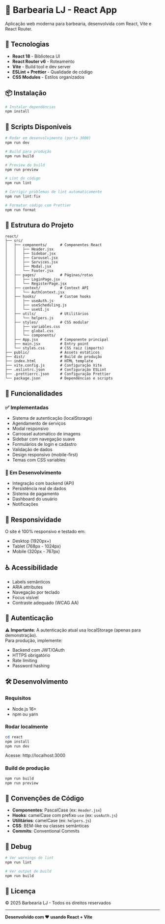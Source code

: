 # 💈 Barbearia LJ - React App

Aplicação web moderna para barbearia, desenvolvida com React, Vite e React Router.

## 🚀 Tecnologias

- **React 18** - Biblioteca UI
- **React Router v6** - Roteamento
- **Vite** - Build tool e dev server
- **ESLint + Prettier** - Qualidade de código
- **CSS Modules** - Estilos organizados

## 📦 Instalação

```powershell
# Instalar dependências
npm install
```

## 🔧 Scripts Disponíveis

```powershell
# Rodar em desenvolvimento (porta 3000)
npm run dev

# Build para produção
npm run build

# Preview do build
npm run preview

# Lint do código
npm run lint

# Corrigir problemas de lint automaticamente
npm run lint:fix

# Formatar código com Prettier
npm run format
```

## 📁 Estrutura do Projeto

```
react/
├── src/
│   ├── components/      # Componentes React
│   │   ├── Header.jsx
│   │   ├── Sidebar.jsx
│   │   ├── Carousel.jsx
│   │   ├── Services.jsx
│   │   ├── Modal.jsx
│   │   └── Footer.jsx
│   ├── pages/           # Páginas/rotas
│   │   ├── LoginPage.jsx
│   │   └── RegisterPage.jsx
│   ├── context/         # Context API
│   │   └── AuthContext.jsx
│   ├── hooks/           # Custom hooks
│   │   ├── useAuth.js
│   │   ├── useScheduling.js
│   │   └── useUI.js
│   ├── utils/           # Utilitários
│   │   └── helpers.js
│   ├── styles/          # CSS modular
│   │   ├── variables.css
│   │   ├── global.css
│   │   └── components/
│   ├── App.jsx          # Componente principal
│   ├── main.jsx         # Entry point
│   └── styles.css       # CSS raiz (imports)
├── public/              # Assets estáticos
├── dist/                # Build de produção
├── index.html           # HTML template
├── vite.config.js       # Configuração Vite
├── .eslintrc.json       # Configuração ESLint
├── .prettierrc.json     # Configuração Prettier
└── package.json         # Dependências e scripts
```

## 🎨 Funcionalidades

### ✅ Implementadas
- Sistema de autenticação (localStorage)
- Agendamento de serviços
- Modal responsivo
- Carrossel automático de imagens
- Sidebar com navegação suave
- Formulários de login e cadastro
- Validação de dados
- Design responsivo (mobile-first)
- Temas com CSS variables

### 🔄 Em Desenvolvimento
- Integração com backend (API)
- Persistência real de dados
- Sistema de pagamento
- Dashboard do usuário
- Notificações

## 📱 Responsividade

O site é 100% responsivo e testado em:
- Desktop (1920px+)
- Tablet (768px - 1024px)
- Mobile (320px - 767px)

## ♿ Acessibilidade

- Labels semânticos
- ARIA attributes
- Navegação por teclado
- Focus visível
- Contraste adequado (WCAG AA)

## 🔐 Autenticação

⚠️ **Importante**: A autenticação atual usa localStorage (apenas para demonstração).  
Para produção, implemente:
- Backend com JWT/OAuth
- HTTPS obrigatório
- Rate limiting
- Password hashing

## 🛠️ Desenvolvimento

### Requisitos
- Node.js 16+
- npm ou yarn

### Rodar localmente

```powershell
cd react
npm install
npm run dev
```

Acesse: http://localhost:3000

### Build de produção

```powershell
npm run build
npm run preview
```

## 📝 Convenções de Código

- **Componentes**: PascalCase (ex: `Header.jsx`)
- **Hooks**: camelCase com prefixo `use` (ex: `useAuth.js`)
- **Utilitários**: camelCase (ex: `helpers.js`)
- **CSS**: BEM-like ou classes semânticas
- **Commits**: Conventional Commits

## 🐛 Debug

```powershell
# Ver warnings do lint
npm run lint

# Ver output de build
npm run build
```

## 📄 Licença

© 2025 Barbearia LJ - Todos os direitos reservados

---

**Desenvolvido com ❤️ usando React + Vite**
